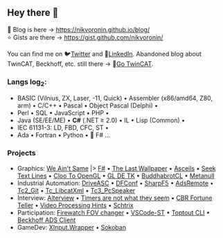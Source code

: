 ## Hey there 👋

📜️ Blog is here &rarr; https://nikvoronin.github.io/blog/<br/>
⭐️ Gists are there &rarr; https://gist.github.com/nikvoronin/

You can find me on 🐦️[Twitter](https://twitter.com/cutdabrain/) and 🤝️[LinkedIn](https://www.linkedin.com/in/nikolai-voronin/). Abandoned blog about TwinCAT, Beckhoff, etc. still there &rarr; 🗿️[Go TwinCAT](https://gotwincat.blogspot.com/).

### Langs log<sub>2</sub>:<br/>

- BASIC (Vilnius, ZX, Laser, -11, Quick) • Assembler (x86/amd64, Z80, arm) • C/С++ • Pascal • Object Pascal (Delphi) •
- Perl • SQL • JavaScript • PHP •
- Java (SE/EE/ME) • __C#__ (.NET ≥ 2.0) • IL • Lisp (Common) •
- IEC 61131-3: LD, FBD, CFC, ST •
- Ada • Fortran • Python • 🍷️ F# ...

### Projects

- Graphics: [We Ain't Same](https://github.com/nikvoronin/we-aint-same) |> [F#](https://github.com/nikvoronin/we-aint-same-fsharp) • [The Last Wallpaper](https://github.com/nikvoronin/LastWallpaper) • [Asceils](https://github.com/nikvoronin/Asceils) • [Seek Text Lines](https://github.com/nikvoronin/SeekTextLines) • [Cloo To OpenGL](https://github.com/nikvoronin/ClooToOpenGL) • [GL DE TK](https://github.com/nikvoronin/GLDETK) • [BuddhabrotCL](https://github.com/nikvoronin/BuddhabrotCL) • [Metanull](https://github.com/nikvoronin/Metanull)
- Industrial Automation: [DriveASC](https://github.com/nikvoronin/DriveAsc) • [DFConf](https://github.com/nikvoronin/DFConf) • [SharpF5](https://github.com/nikvoronin/SharpF5) • [AdsRemote](https://github.com/nikvoronin/AdsRemote) • [Tc2_Git](https://github.com/nikvoronin/Tc2_Git) • [Tc_LibcatXml](https://github.com/nikvoronin/Tc_LibcatXml) • [Tc3_PcSpeaker](https://github.com/nikvoronin/Tc3_PcSpeaker)
- Interview: [Alterview](https://github.com/nikvoronin/Alterview) • [Timers are not what they seem](https://github.com/nikvoronin/timers-are-not-what-they-seem) • [CBR Fortune Teller](https://github.com/nikvoronin/CbrFortuneTeller) • [Video Processing Hints](https://github.com/nikvoronin/VideoProcessingHints) • [Schtrix](https://github.com/nikvoronin/Schtrix)
- Participation: [Firewatch FOV changer](https://github.com/nikvoronin/firewatch-fov-changer) • [VSCode-ST](https://github.com/nikvoronin/vscode-st) • [Toptout CLI](https://github.com/nikvoronin/toptout-cli) • [Beckhoff ADS Client](https://github.com/nikvoronin/adsclient)
- GameDev: [XInput.Wrapper](https://github.com/nikvoronin/XInput.Wrapper) • [Sokoban](https://github.com/nikvoronin/Sokoban)

